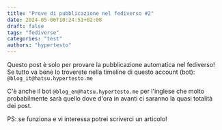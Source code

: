 ```yaml
---
title: "Prove di pubblicazione nel fediverso #2"
date: 2024-05-06T10:24:51+02:00
draft: false
tags: "fediverse"
categories: "test"
authors: "hypertesto"
---
```

Questo post è solo per provare la pubblicazione automatica nel fediverso!  
Se tutto va bene lo troverete nella timeline di questo account (bot): `@blog_it@hatsu.hypertesto.me`

C'è anche il bot `@blog_en@hatsu.hypertesto.me` per l'inglese che molto probabilmente sarà quello dove d'ora in avanti ci saranno la quasi totalità dei post.  

PS: se funziona e vi interessa potrei scriverci un articolo!